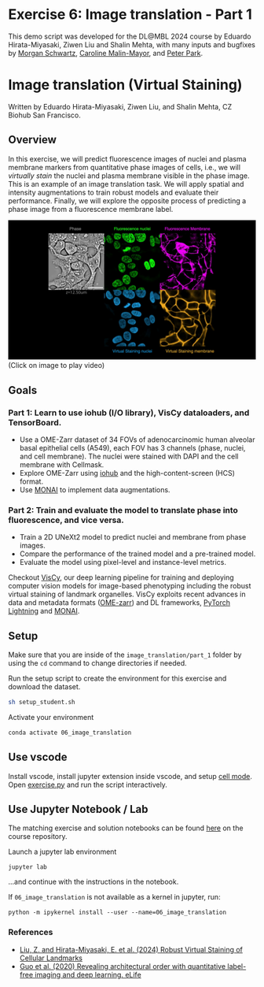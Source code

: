 # Exercise 6: Image translation - Part 1

This demo script was developed for the DL@MBL 2024 course by Eduardo Hirata-Miyasaki, Ziwen Liu and Shalin Mehta, with many inputs and bugfixes by [Morgan Schwartz](https://github.com/msschwartz21), [Caroline Malin-Mayor](https://github.com/cmalinmayor), and [Peter Park](https://github.com/peterhpark).  


# Image translation (Virtual Staining)

Written by Eduardo Hirata-Miyasaki, Ziwen Liu, and Shalin Mehta, CZ Biohub San Francisco.

## Overview

In this exercise, we will predict fluorescence images of nuclei and plasma membrane markers from quantitative phase images of cells, i.e., we will _virtually stain_ the nuclei and plasma membrane visible in the phase image.
This is an example of an image translation task. We will apply spatial and intensity augmentations to train robust models and evaluate their performance. Finally, we will explore the opposite process of predicting a phase image from a fluorescence membrane label.

[![HEK293T](https://raw.githubusercontent.com/mehta-lab/VisCy/main/docs/figures/svideo_1.png)](https://github.com/mehta-lab/VisCy/assets/67518483/d53a81eb-eb37-44f3-b522-8bd7bddc7755)
(Click on image to play video)

## Goals

### Part 1: Learn to use iohub (I/O library), VisCy dataloaders, and TensorBoard.

  - Use a OME-Zarr dataset of 34 FOVs of adenocarcinomic human alveolar basal epithelial cells (A549),
  each FOV has 3 channels (phase, nuclei, and cell membrane).
  The nuclei were stained with DAPI and the cell membrane with Cellmask.
  - Explore OME-Zarr using [iohub](https://czbiohub-sf.github.io/iohub/main/index.html)
  and the high-content-screen (HCS) format.
  - Use [MONAI](https://monai.io/) to implement data augmentations.

### Part 2: Train and evaluate the model to translate phase into fluorescence, and vice versa.
  - Train a 2D UNeXt2 model to predict nuclei and membrane from phase images.
  - Compare the performance of the trained model and a pre-trained model.
  - Evaluate the model using pixel-level and instance-level metrics.


Checkout [VisCy](https://github.com/mehta-lab/VisCy/tree/main/examples/demos),
our deep learning pipeline for training and deploying computer vision models
for image-based phenotyping including the robust virtual staining of landmark organelles.
VisCy exploits recent advances in data and metadata formats
([OME-zarr](https://www.nature.com/articles/s41592-021-01326-w)) and DL frameworks,
[PyTorch Lightning](https://lightning.ai/) and [MONAI](https://monai.io/).

## Setup

Make sure that you are inside of the `image_translation/part_1` folder by using the `cd` command to change directories if needed.

Run the setup script to create the environment for this exercise and download the dataset.
```bash
sh setup_student.sh

```
Activate your environment
```bash
conda activate 06_image_translation
```

## Use vscode

Install vscode, install jupyter extension inside vscode, and setup [cell mode](https://code.visualstudio.com/docs/python/jupyter-support-py). Open [exercise.py](exercise.py) and run the script interactively.

## Use Jupyter Notebook / Lab

The matching exercise and solution notebooks can be found [here](https://github.com/dlmbl/image_translation/tree/28e0e515b4a8ad3f392a69c8341e105f730d204f) on the course repository.

Launch a jupyter lab environment

```
jupyter lab
```

...and continue with the instructions in the notebook.

If `06_image_translation` is not available as a kernel in jupyter, run:

```
python -m ipykernel install --user --name=06_image_translation
```

### References

- [Liu, Z. and Hirata-Miyasaki, E. et al. (2024) Robust Virtual Staining of Cellular Landmarks](https://www.biorxiv.org/content/10.1101/2024.05.31.596901v2.full.pdf)
- [Guo et al. (2020) Revealing architectural order with quantitative label-free imaging and deep learning. eLife](https://elifesciences.org/articles/55502)
